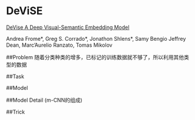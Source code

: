 # DeViSE

[DeVise A Deep Visual-Semantic Embedding Model](pdf/41473.pdf)

Andrea Frome*, Greg S. Corrado*, Jonathon Shlens*, Samy Bengio Jeffrey Dean, Marc’Aurelio Ranzato, Tomas Mikolov

##Problem
随着分类种类的增多，已标记的训练数据就不够了，所以利用其他类型的数据

##Task


##Model


##Model Detail (m-CNN的组成)



##Trick

